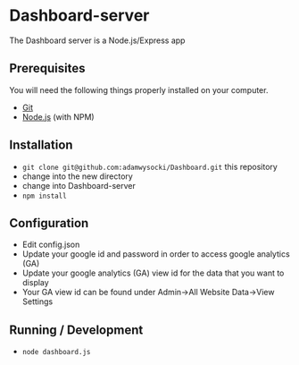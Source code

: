 # Dashboard-server

The Dashboard server is a Node.js/Express app  

## Prerequisites

You will need the following things properly installed on your computer.

* [Git](http://git-scm.com/)
* [Node.js](http://nodejs.org/) (with NPM)

## Installation

* `git clone git@github.com:adamwysocki/Dashboard.git` this repository
* change into the new directory
* change into Dashboard-server
* `npm install`

## Configuration

* Edit config.json 
* Update your google id and password in order to access google analytics (GA)
* Update your google analytics (GA) view id for the data that you want to display
* Your GA view id can be found under Admin->All Website Data->View Settings

## Running / Development

* `node dashboard.js`


